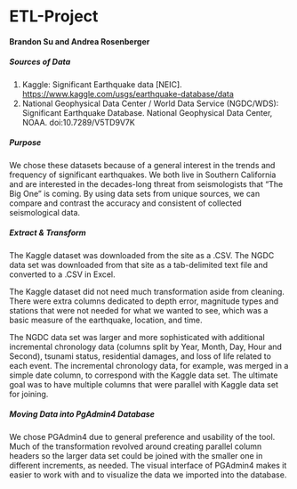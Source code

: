 # ETL-Project
#### Brandon Su and Andrea Rosenberger

##### Sources of Data 
1.	Kaggle: Significant Earthquake data [NEIC]. https://www.kaggle.com/usgs/earthquake-database/data
2.	National Geophysical Data Center / World Data Service (NGDC/WDS): Significant Earthquake Database. National Geophysical Data Center, NOAA. doi:10.7289/V5TD9V7K

##### Purpose
We chose these datasets because of a general interest in the trends and frequency of significant earthquakes. We both live in Southern California and are interested in the decades-long threat from seismologists that “The Big One” is coming.  By using data sets from unique sources, we can compare and contrast the accuracy and consistent of collected seismological data.

##### Extract & Transform
The Kaggle dataset was downloaded from the site as a .CSV.  The NGDC data set was downloaded from that site as a tab-delimited text file and converted to a .CSV in Excel.

The Kaggle dataset did not need much transformation aside from cleaning. There were extra columns dedicated to depth error, magnitude types and stations that were not needed for what we wanted to see, which was a basic measure of the earthquake, location, and time. 

The NGDC data set was larger and more sophisticated with additional incremental chronology data (columns split by Year, Month, Day, Hour and Second), tsunami status, residential damages, and loss of life related to each event.  The incremental chronology data, for example, was merged in a simple date column, to correspond with the Kaggle data set. The ultimate goal was to have multiple columns that were parallel with Kaggle data set for joining.

##### Moving Data into PgAdmin4 Database
We chose PGAdmin4 due to general preference and usability of the tool. Much of the transformation revolved around creating parallel column headers so the larger data set could be joined with the smaller one in different increments, as needed.  The visual interface of PGAdmin4 makes it easier to work with and to visualize the data we imported into the database.




		

		

